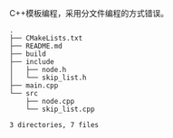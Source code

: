 C++模板编程，采用分文件编程的方式错误。

```shell
.
├── CMakeLists.txt
├── README.md
├── build
├── include
│   ├── node.h
│   └── skip_list.h
├── main.cpp
└── src
    ├── node.cpp
    └── skip_list.cpp

3 directories, 7 files
```

